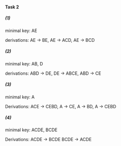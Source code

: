 #### Task 2

##### (1)

minimal key: AE​      

derivations: AE $\rightarrow$ BE, AE $\rightarrow$ ACD, AE $\rightarrow$ BCD 

##### (2)

minimal key: AB, D​

derivations: ABD $\rightarrow$ DE,  DE $\rightarrow$ ABCE, ABD $\rightarrow$ CE

##### (3)

minimal key: A

Derivations: ACE $\rightarrow$ CEBD, A $\rightarrow$ CE, A $\rightarrow$ BD, A $\rightarrow$ CEBD

##### (4)

minimal key: ACDE, BCDE

Derivations: ACDE $\rightarrow$ BCDE BCDE $\rightarrow$ ACDE


